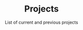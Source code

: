 ---
layout: page
title: Projects
subtitle: List of current and previous projects
showcase: project_showcase
show_sidebar: false
---